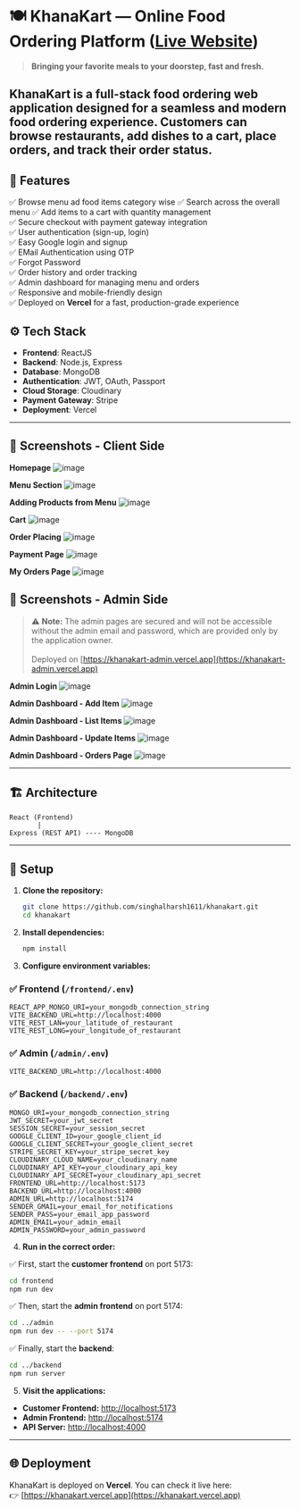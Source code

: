 # 🍽️ KhanaKart — Online Food Ordering Platform ([Live Website](https://khanakart.vercel.app))

> **Bringing your favorite meals to your doorstep, fast and fresh.**

KhanaKart is a full-stack food ordering web application designed for a seamless and modern food ordering experience. Customers can browse restaurants, add dishes to a cart, place orders, and track their order status.
---

## 🚀 Features

✅ Browse menu ad food items category wise
✅ Search across the overall menu
✅ Add items to a cart with quantity management  
✅ Secure checkout with payment gateway integration  
✅ User authentication (sign-up, login)  
✅ Easy Google login and signup  
✅ EMail Authentication using OTP  
✅ Forgot Password  
✅ Order history and order tracking  
✅ Admin dashboard for managing menu and orders  
✅ Responsive and mobile-friendly design  
✅ Deployed on **Vercel** for a fast, production-grade experience  


## ⚙️ Tech Stack

- **Frontend**: ReactJS
- **Backend**: Node.js, Express  
- **Database**: MongoDB  
- **Authentication**: JWT, OAuth, Passport
- **Cloud Storage**: Cloudinary
- **Payment Gateway**: Stripe
- **Deployment**: Vercel  

---
## 📸 Screenshots - Client Side       
**Homepage**
![image](https://github.com/user-attachments/assets/5928f155-37a3-447d-a28d-41f8d7a58b6b)

**Menu Section**
![image](https://github.com/user-attachments/assets/45c73b53-8e14-43cf-b40d-c39c0db26694)

**Adding Products from Menu**
![image](https://github.com/user-attachments/assets/cdf287fa-400e-40de-9323-e87f8852ca47)

**Cart**
![image](https://github.com/user-attachments/assets/864fddd1-3c99-421c-a376-9eee3429f582)

**Order Placing**
![image](https://github.com/user-attachments/assets/ecfc5717-fd22-4aee-8306-be5558926e02)

**Payment Page**
![image](https://github.com/user-attachments/assets/09e71077-244f-4f3b-b18d-e0e4e1bc36a2)

**My Orders Page**
![image](https://github.com/user-attachments/assets/1f131b55-f2b9-4a33-bc66-e18ba8f64d50)


## 📸 Screenshots - Admin Side

> ⚠️ **Note:** The admin pages are secured and will not be accessible without the admin email and password, which are provided only by the application owner.
> <br></br>
> Deployed on [https://khanakart-admin.vercel.app](https://khanakart-admin.vercel.app)

**Admin Login**
![image](https://github.com/user-attachments/assets/28dcf899-b8f6-4e4e-9e56-0a6291e5d884)

**Admin Dashboard - Add Item**
![image](https://github.com/user-attachments/assets/228fdac4-9730-4b2c-9c12-3ff79d1e7317)

**Admin Dashboard - List Items**
![image](https://github.com/user-attachments/assets/fe52f942-5b52-42d9-8124-52e47f1edc23)

**Admin Dashboard - Update Items**
![image](https://github.com/user-attachments/assets/6ce403a1-c97b-4cbc-9dd5-6606541fecda)


**Admin Dashboard - Orders Page**
![image](https://github.com/user-attachments/assets/60fffd1a-63e8-4526-b5cd-4ff4178a9b61)

---

## 🏗️ Architecture

```
React (Frontend)
       |
Express (REST API) ---- MongoDB
```

---

## 📄 Setup

1. **Clone the repository:**
   ```bash
   git clone https://github.com/singhalharsh1611/khanakart.git
   cd khanakart
   ```

2. **Install dependencies:**
   ```bash
   npm install
   ```

3. **Configure environment variables:**

### ✅ Frontend (`/frontend/.env`)

```env
REACT_APP_MONGO_URI=your_mongodb_connection_string
VITE_BACKEND_URL=http://localhost:4000
VITE_REST_LAN=your_latitude_of_restaurant
VITE_REST_LONG=your_longitude_of_restaurant
```

### ✅ Admin (`/admin/.env`)

```env
VITE_BACKEND_URL=http://localhost:4000
```

### ✅ Backend (`/backend/.env`)

```env
MONGO_URI=your_mongodb_connection_string
JWT_SECRET=your_jwt_secret
SESSION_SECRET=your_session_secret
GOOGLE_CLIENT_ID=your_google_client_id
GOOGLE_CLIENT_SECRET=your_google_client_secret
STRIPE_SECRET_KEY=your_stripe_secret_key
CLOUDINARY_CLOUD_NAME=your_cloudinary_name
CLOUDINARY_API_KEY=your_cloudinary_api_key
CLOUDINARY_API_SECRET=your_cloudinary_api_secret
FRONTEND_URL=http://localhost:5173
BACKEND_URL=http://localhost:4000
ADMIN_URL=http://localhost:5174
SENDER_GMAIL=your_email_for_notifications
SENDER_PASS=your_email_app_password
ADMIN_EMAIL=your_admin_email
ADMIN_PASSWORD=your_admin_password
```


4. **Run in the correct order:**

✅ First, start the **customer frontend** on port 5173:  
```bash
cd frontend
npm run dev
```

✅ Then, start the **admin frontend** on port 5174:  
```bash
cd ../admin
npm run dev -- --port 5174
```

✅ Finally, start the **backend**:  
```bash
cd ../backend
npm run server
```

5. **Visit the applications:**  
- **Customer Frontend:** [http://localhost:5173](http://localhost:5173)  
- **Admin Frontend:** [http://localhost:5174](http://localhost:5174)  
- **API Server:** [http://localhost:4000](http://localhost:4000)

---

## 🌐 Deployment

KhanaKart is deployed on **Vercel**. You can check it live here:  
👉 [https://khanakart.vercel.app](https://khanakart.vercel.app)



